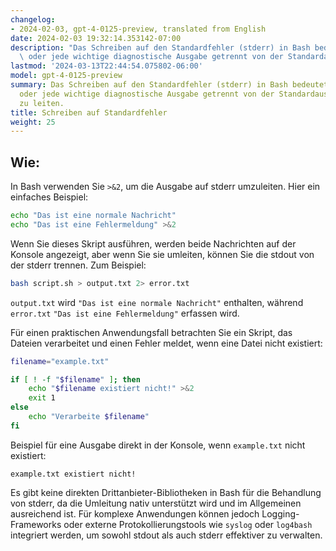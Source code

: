 ```yaml
---
changelog:
- 2024-02-03, gpt-4-0125-preview, translated from English
date: 2024-02-03 19:32:14.353142-07:00
description: "Das Schreiben auf den Standardfehler (stderr) in Bash bedeutet, Fehlermeldungen\
  \ oder jede wichtige diagnostische Ausgabe getrennt von der Standardausgabe\u2026"
lastmod: '2024-03-13T22:44:54.075802-06:00'
model: gpt-4-0125-preview
summary: Das Schreiben auf den Standardfehler (stderr) in Bash bedeutet, Fehlermeldungen
  oder jede wichtige diagnostische Ausgabe getrennt von der Standardausgabe (stdout)
  zu leiten.
title: Schreiben auf Standardfehler
weight: 25
---
```


## Wie:
In Bash verwenden Sie `>&2`, um die Ausgabe auf stderr umzuleiten. Hier ein einfaches Beispiel:

```bash
echo "Das ist eine normale Nachricht"
echo "Das ist eine Fehlermeldung" >&2
```

Wenn Sie dieses Skript ausführen, werden beide Nachrichten auf der Konsole angezeigt, aber wenn Sie sie umleiten, können Sie die stdout von der stderr trennen. Zum Beispiel:

```bash
bash script.sh > output.txt 2> error.txt
```

`output.txt` wird `"Das ist eine normale Nachricht"` enthalten, während `error.txt` `"Das ist eine Fehlermeldung"` erfassen wird.

Für einen praktischen Anwendungsfall betrachten Sie ein Skript, das Dateien verarbeitet und einen Fehler meldet, wenn eine Datei nicht existiert:

```bash
filename="example.txt"

if [ ! -f "$filename" ]; then
    echo "$filename existiert nicht!" >&2
    exit 1
else
    echo "Verarbeite $filename"
fi
```

Beispiel für eine Ausgabe direkt in der Konsole, wenn `example.txt` nicht existiert:

```
example.txt existiert nicht!
```

Es gibt keine direkten Drittanbieter-Bibliotheken in Bash für die Behandlung von stderr, da die Umleitung nativ unterstützt wird und im Allgemeinen ausreichend ist. Für komplexe Anwendungen können jedoch Logging-Frameworks oder externe Protokollierungstools wie `syslog` oder `log4bash` integriert werden, um sowohl stdout als auch stderr effektiver zu verwalten.
